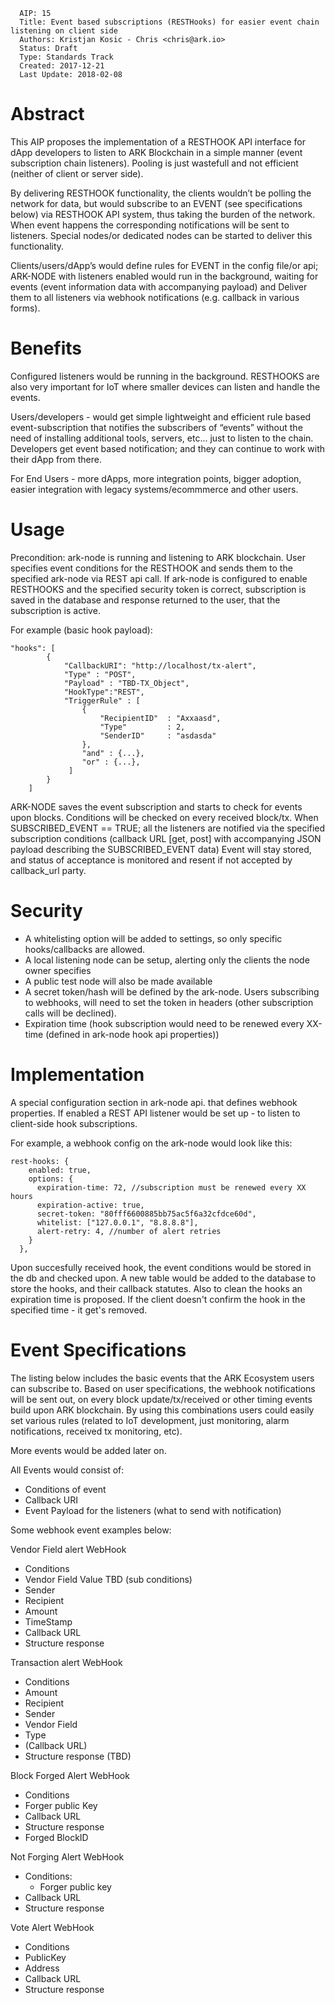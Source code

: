 ```
  AIP: 15
  Title: Event based subscriptions (RESTHooks) for easier event chain listening on client side
  Authors: Kristjan Kosic - Chris <chris@ark.io>
  Status: Draft
  Type: Standards Track
  Created: 2017-12-21
  Last Update: 2018-02-08
```

Abstract
========

This AIP proposes the implementation of a RESTHOOK API interface for dApp developers to listen to ARK Blockchain in a simple manner (event subscription chain listeners). Pooling is just wastefull and not efficient (neither of client or server side).

By delivering RESTHOOK functionality, the clients wouldn’t be polling the network for data, but would subscribe to an EVENT (see specifications below) via RESTHOOK API system, thus taking the burden of the network.  When event happens the corresponding notifications will be sent to listeners. Special nodes/or dedicated nodes can be started to deliver this functionality.

Clients/users/dApp’s would define rules for EVENT in the config file/or api; 
ARK-NODE with listeners enabled would run in the background, waiting for events (event information data with accompanying payload) and 
Deliver them to all listeners via webhook notifications (e.g. callback in various forms).

Benefits
==========

Configured listeners would be running in the background. RESTHOOKS are also very important for IoT where smaller devices can listen and handle the events.

Users/developers - would get simple lightweight and efficient rule based event-subscription that notifies the subscribers of “events” without the need of installing additional tools, servers, etc... just to listen to the chain. Developers get event based notification; and they can continue to work with their dApp from there. 

For End Users - more dApps, more integration points, bigger adoption, easier integration with legacy systems/ecommmerce and other users.

Usage
==========
Precondition: ark-node is running and listening to ARK blockchain.
User specifies event conditions for the RESTHOOK and sends them to the specified ark-node via REST api call. If ark-node is configured to enable RESTHOOKS and the specified security token is correct, subscription is saved in the database and response returned to the user, that the subscription is active.

For example (basic hook payload):
```
"hooks": [
        {
            "CallbackURI": "http://localhost/tx-alert",
            "Type" : "POST",
            "Payload" : "TBD-TX_Object",
            "HookType":"REST",
            "TriggerRule" : [
                { 
                    "RecipientID"  : "Axxaasd",
                    "Type"         : 2,
                    "SenderID"     : "asdasda"
                },
                "and" : {...},
                "or" : {...},
             ]
        }
    ]
```

ARK-NODE saves the event subscription and starts to check for events upon blocks. Conditions will be checked on every received block/tx.
When SUBSCRIBED_EVENT == TRUE; all the listeners are notified via the specified subscription conditions (callback URL [get, post] with accompanying JSON payload describing the SUBSCRIBED_EVENT data)
Event will stay stored, and status of acceptance is monitored and resent if not accepted by callback_url party.

Security
===========
- A whitelisting option will be added to settings, so only specific hooks/callbacks are allowed.
- A local listening node can be setup, alerting only the clients the node owner specifies
- A public test node will also be made available
- A secret token/hash will be defined by the ark-node. Users subscribing to webhooks, will need to set the token in headers (other subscription calls will be declined).
- Expiration time (hook subscription would need to be renewed every XX-time (defined in ark-node hook api properties))

Implementation
============
A special  configuration section in ark-node api. that defines webhook properties. If enabled a REST API listener would be set up - to listen to client-side hook subscriptions.

For example, a webhook config on the ark-node would look like this:
```
rest-hooks: {
    enabled: true,
    options: {
      expiration-time: 72, //subscription must be renewed every XX hours
      expiration-active: true,
      secret-token: "80fff6600885bb75ac5f6a32cfdce60d",
      whitelist: ["127.0.0.1", "8.8.8.8"],
      alert-retry: 4, //number of alert retries
    }
  },
```

Upon succesfully received hook, the event conditions would be stored in the db and checked upon. A new table would be added to the database to store the hooks, and their callback statutes. Also to clean the hooks an expiration time is proposed. If the client doesn't confirm the hook in the specified time - it get's removed.

Event Specifications
===========
The listing below includes the basic events that the ARK Ecosystem users  can subscribe to.
Based on user specifications, the webhook notifications will be sent out, on every block update/tx/received or other timing events build upon ARK blockchain. By using this combinations users could easily set various rules (related to IoT development, just monitoring, alarm notifications, received tx monitoring, etc).

More events would be added later on.

All Events would consist of:
- Conditions of event
- Callback URI
- Event Payload for the listeners (what to send with notification)

Some webhook event examples below:

Vendor Field alert WebHook 
- Conditions
- Vendor Field Value TBD (sub conditions)
- Sender
- Recipient
- Amount
- TimeStamp
- Callback URL
- Structure response

Transaction alert WebHook
- Conditions
- Amount
- Recipient
- Sender
- Vendor Field
- Type
- (Callback URL)
- Structure response (TBD)

Block Forged Alert WebHook
- Conditions
- Forger public Key
- Callback URL
- Structure response 
- Forged BlockID

Not Forging Alert WebHook
- Conditions:
  -   Forger public key
- Callback URL
- Structure response

Vote Alert WebHook
- Conditions
- PublicKey
- Address
- Callback URL
- Structure response


